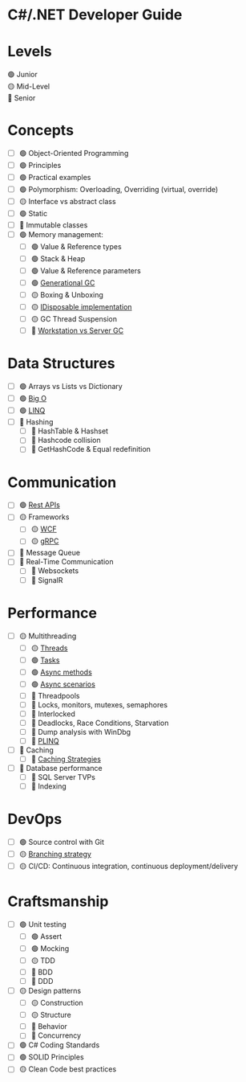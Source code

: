 # C#/.NET Developer Guide

# Levels

🟢 Junior   
🟡 Mid-Level  
🔴 Senior

# Concepts

- [ ] 🟢 Object-Oriented Programming  
- [ ] 🟢 Principles  
- [ ] 🟢 Practical examples  
- [ ] 🟢 Polymorphism: Overloading, Overriding (virtual, override)  
- [ ] 🟡 Interface vs abstract class  
- [ ] 🟢 Static  
- [ ] 🔴 Immutable classes  
- [ ] 🟢 Memory management:  
  - [ ] 🟢 Value & Reference types  
  - [ ] 🟢 Stack & Heap  
  - [ ] 🟢 Value & Reference parameters  
  - [ ] 🟢 [Generational GC](https://learn.microsoft.com/en-us/dotnet/standard/garbage-collection/fundamentals)  
  - [ ] 🟡 Boxing & Unboxing  
  - [ ] 🟡 [IDisposable implementation](https://learn.microsoft.com/fr-fr/dotnet/api/system.idisposable?view=net-8.0)  
  - [ ] 🟡 GC Thread Suspension  
  - [ ] 🔴 [Workstation vs Server GC](https://learn.microsoft.com/en-us/dotnet/standard/garbage-collection/workstation-server-gc)

# Data Structures

- [ ] 🟢 Arrays vs Lists vs Dictionary  
- [ ] 🟢 [Big O](https://www.freecodecamp.org/news/big-o-cheat-sheet-time-complexity-chart/)  
- [ ] 🟢 [LINQ](https://learn.microsoft.com/en-us/dotnet/csharp/linq/)  
- [ ] 🔴 Hashing  
  - [ ] 🔴 HashTable & Hashset  
  - [ ] 🔴 Hashcode collision  
  - [ ] 🔴 GetHashCode & Equal redefinition

# Communication

- [ ] 🟢 [Rest APIs](https://stackoverflow.blog/2020/03/02/best-practices-for-rest-api-design/)  
- [ ] 🟡 Frameworks  
  - [ ] 🟡 [WCF](https://learn.microsoft.com/en-us/dotnet/framework/wcf/whats-wcf)  
  - [ ] 🟡 [gRPC](https://learn.microsoft.com/en-us/aspnet/core/grpc/?view=aspnetcore-8.0)  
- [ ] 🔴 Message Queue  
- [ ] 🔴 Real-Time Communication  
  - [ ] 🔴 Websockets  
  - [ ] 🔴 SignalR

# Performance

- [ ] 🟡 Multithreading  
  - [ ] 🟡 [Threads](https://learn.microsoft.com/en-us/dotnet/api/system.threading.thread?view=net-8.0)  
  - [ ] 🟢 [Tasks](https://learn.microsoft.com/en-us/dotnet/api/system.threading.tasks.task?view=net-8.0)  
  - [ ] 🟢 [Async methods](https://learn.microsoft.com/en-us/dotnet/csharp/asynchronous-programming/)  
  - [ ] 🟢 [Async scenarios](https://learn.microsoft.com/en-us/dotnet/csharp/asynchronous-programming/async-scenarios)  
  - [ ] 🔴 Threadpools  
  - [ ] 🔴 Locks, monitors, mutexes, semaphores  
  - [ ] 🔴 Interlocked  
  - [ ] 🔴 Deadlocks, Race Conditions, Starvation  
  - [ ] 🔴 Dump analysis with WinDbg  
  - [ ] 🔴 [PLINQ](https://learn.microsoft.com/en-us/dotnet/standard/parallel-programming/introduction-to-plinq)  
- [ ] 🔴 Caching  
  - [ ] 🔴 [Caching Strategies](https://www.linkedin.com/pulse/three-popular-caching-strategies-donny-widjaja-mspm-cspo/)  
- [ ] 🔴 Database performance  
  - [ ] 🔴 SQL Server TVPs  
  - [ ] 🔴 Indexing

# DevOps

- [ ] 🟢 Source control with Git  
- [ ] 🟡 [Branching strategy](https://www.atlassian.com/git/tutorials/comparing-workflows/gitflow-workflow)  
- [ ] 🟡 CI/CD: Continuous integration, continuous deployment/delivery

# Craftsmanship

- [ ] 🟢 Unit testing  
  - [ ] 🟢 Assert  
  - [ ] 🟢 Mocking  
  - [ ] 🟡 TDD  
  - [ ] 🔴 BDD  
  - [ ] 🔴 DDD  
- [ ] 🟡 Design patterns  
  - [ ] 🟡 Construction  
  - [ ] 🟡 Structure  
  - [ ] 🔴 Behavior  
  - [ ] 🔴 Concurrency  
- [ ] 🟢 C# Coding Standards  
- [ ] 🟢 SOLID Principles  
- [ ] 🟡 Clean Code best practices

